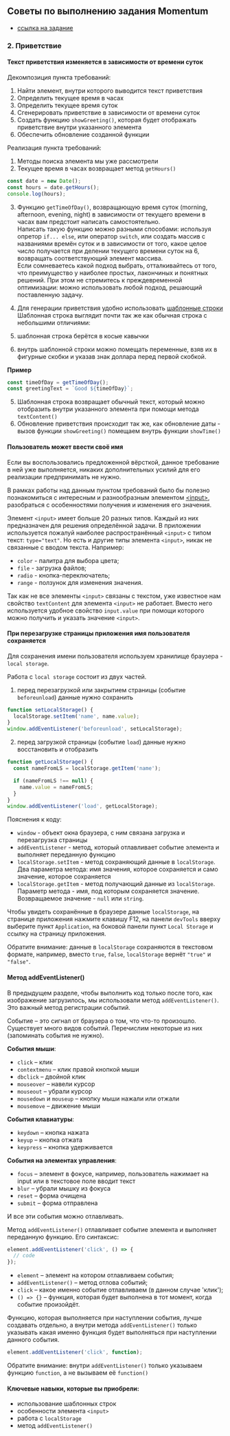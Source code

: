 ## Советы по выполнению задания Momentum

- [ссылка на задание](momentum-stage1.md)

### 2. Приветствие

#### Текст приветствия изменяется в зависимости от времени суток

Декомпозиция пункта требований:

1. Найти элемент, внутри которого выводится текст приветствия
2. Определить текущее время в часах
3. Определить текущее время суток
4. Сгенерировать приветствие в зависимости от времени суток
5. Создать функцию `showGreeting()`, которая будет отображать приветствие внутри указанного элемента
6. Обеспечить обновление созданной функции

Реализация пункта требований:

1. Методы поиска элемента мы уже рассмотрели
2. Текущее время в часах возвращает метод `getHours()`

```js
const date = new Date();
const hours = date.getHours();
console.log(hours);
```

3. Функцию `getTimeOfDay()`, возвращающую время суток (morning, afternoon, evening, night) в зависимости от текущего времени в часах вам предстоит написать самостоятельно.  
   Написать такую функцию можно разными способами: используя опретор `if... else`, или оператор `switch`, или создать массив с названиями времён суток и в зависимости от того, какое целое число получается при делении текущего времени суток на 6, возвращать соответствующий элемент массива.  
   Если сомневаетесь какой подход выбрать, отталкивайтесь от того, что преимущество у наиболее простых, лакончиных и понятных решений. При этом не стремитесь к преждевременной оптимизации: можно использовать любой подход, решающий поставленную задачу.

4. Для генерации приветствия удобно использовать [шаблонные строки](https://developer.mozilla.org/ru/docs/Web/JavaScript/Reference/Template_literals)  
   Шаблонная строка выглядит почти так же как обычная строка с небольшими отличиями:
5. шаблонная строка берётся в косые кавычки
6. внутрь шаблонной строки можно помещать переменные, взяв их в фигурные скобки и указав знак доллара перед первой скобкой.

**Пример**

```js
const timeOfDay = getTimeOfDay();
const greetingText = `Good ${timeOfDay}`;
```

5. Шаблонная строка возвращает обычный текст, который можно отобразить внутри указанного элемента при помощи метода `textContent()`
6. Обновление приветствия происходит так же, как обновление даты - вызов функции `showGreeting()` помещаем внутрь функции `showTime()`

#### Пользователь может ввести своё имя

Если вы воспользовались предложенной вёрсткой, данное требование в ней уже выполняется, никаких дополнительных усилий для его реализации предпринимать не нужно.

В рамках работы над данным пунктом требований было бы полезно познакомиться с интересным и разнообразным элементом [&lt;input&gt;](https://developer.mozilla.org/ru/docs/Web/HTML/Element/Input), разобраться с особенностями получения и изменения его значения.

Элемент `<input>` имеет больше 20 разных типов. Каждый из них предназначен для решения определённой задачи. В приложении используется пожалуй наиболее распространённый `<input>` с типом текст: `type="text"`. Но есть и другие типы элемента `<input>`, никак не связанные с вводом текста. Например:

- `color` - палитра для выбора цвета;
- `file` - загрузка файлов;
- `radio` - кнопка-переключатель;
- `range` - ползунок для изменения значения.

Так как не все элементы `<input>` связаны с текстом, уже известное нам свойство `textContent` для элемента `<input>` не работает. Вместо него используется удобное свойство `input.value` при помощи которого можно получить и указать значение `<input>`.

#### При перезагрузке страницы приложения имя пользователя сохраняется

Для сохранения имени пользователя используем хранилище браузера - `local storage`.

Работа с `local storage` состоит из двух частей.

1. перед перезагрузкой или закрытием страницы (событие `beforeunload`) данные нужно сохранить

```js
function setLocalStorage() {
  localStorage.setItem('name', name.value);
}
window.addEventListener('beforeunload', setLocalStorage);
```

2. перед загрузкой страницы (событие `load`) данные нужно восстановить и отобразить

```js
function getLocalStorage() {
  const nameFromLS = localStorage.getItem('name');

  if (nameFromLS !== null) {
    name.value = nameFromLS;
  }
}
window.addEventListener('load', getLocalStorage);
```

Пояснения к коду:

- `window` - объект окна браузера, с ним связана загрузка и перезагрузка страницы
- `addEventListener` - метод, который отлавливает событие элемента и выполняет переданную функцию
- `localStorage.setItem` - метод сохраняющий данные в `localStorage`. Два параметра метода: имя значения, которое сохраняется и само значение, которое сохраняется
- `localStorage.getItem` - метод получающий данные из `localStorage`. Параметр метода - имя, под которым сохраняется значение. Возвращаемое значение - `null` или `string`.

Чтобы увидеть сохранённые в браузере данные `localStorage`, на странице приложения нажмите клавишу F12, на панели `devTools` вверху выберите пункт `Application`, на боковой панели пункт `Local Storage` и ссылку на страницу приложения.

Обратите внимание: данные в `localStorage` сохраняются в текстовом формате, например, вместо `true`, `false`, `localStorage` вернёт `"true"` и `"false"`.

#### Метод addEventListener()

В предыдущем разделе, чтобы выполнить код только после того, как изображение загрузилось, мы использовали метод `addEventListener()`. Это важный метод регистрации событий.

Событие – это сигнал от браузера о том, что что-то произошло.  
Существует много видов событий. Перечислим некоторые из них (запоминать события не нужно).

**События мыши**:

- `click` – клик
- `contextmenu` – клик правой кнопкой мыши
- `dbclick` – двойной клик
- `mouseover` – навели курсор
- `mouseout` – убрали курсор
- `mousedown` и `mouseup` – кнопку мыши нажали или отжали
- `mousemove` – движение мыши

**События клавиатуры**:

- `keydown` – кнопка нажата
- `keyup` – кнопка отжата
- `keypress` – кнопка удерживается

**События на элементах управления**:

- `focus` – элемент в фокусе, например, пользователь нажимает на input или в текстовое поле вводит текст
- `blur` – убрали мышку из фокуса
- `reset` – форма очищена
- `submit` – форма отправлена

И все эти события можно отлавливать.

Метод `addEventListener()` отлавливает событие элемента и выполняет переданную функцию.
Его синтаксис:

```js
element.addEventListener('click', () => {
  // code
});
```

- `element` – элемент на котором отлавливаем события;
- `addEventListener()` – метод отлова событий;
- `click` – какое именно событие отлавливаем (в данном случае 'клик');
- `() => {}` – функция, которая будет выполнена в тот момент, когда событие произойдёт.

Функцию, которая выполняется при наступлении события, лучше создавать отдельно, а внутри метода `addEventListener()` только указывать какая именно функция будет выполняться при наступлении данного события.

```js
element.addEventListener('click', function);
```

Обратите внимание: внутри `addEventListener()` только указываем функцию `function`, а не вызываем её `function()`

#### Ключевые навыки, которые вы приобрели:

- использование шаблонных строк
- особенности элемента `<input>`
- работа с `localStorage`
- метод `addEventListener()`
